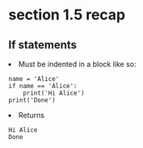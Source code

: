 # section 1.5 recap


## If statements

<li>
Must be indented in a block like so:
</li>

```
name = 'Alice'
if name == 'Alice':
    print('Hi Alice')
print('Done')
```
<li>
Returns
</li>

```
Hi Alice
Done
```

```
```


